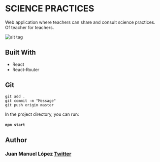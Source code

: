 
# SCIENCE PRACTICES
Web application where teachers can share and consult science practices.
Of teacher for teachers.

![alt tag](https://res.cloudinary.com/juanlg/image/upload/v1556050533/ciencias-app/Screenshots/1._Asignaturas_hka4iu.png "Sciences Subjects")

## Built With
* React
* React-Router

## Git
```
git add .
git commit -m "Message"
git push origin master
```
In the project directory, you can run:
#### `npm start`

## Author
### Juan Manuel López   [Twitter](https://twitter.com/juan_lg)